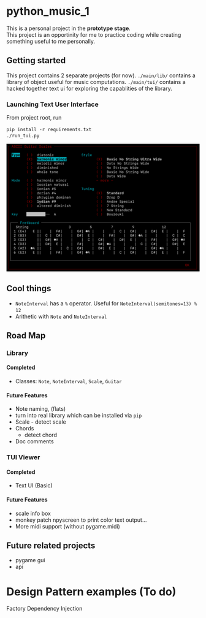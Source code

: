# python_music_1

This is a personal project in the **prototype stage**.  
This project is an opportinity for me to practice coding while creating something useful to me personally.

## Getting started
This project contains 2 separate projects (for now).
`./main/lib/` contains a library of object useful for music computations.
`./main/tui/` contains a hacked together text ui for exploring the capablities of the library.  
### Launching Text User Interface
From project root, run

```
pip install -r requirements.txt
./run_tui.py
```
![image info](readme_images/tui_example_1.png)

## Cool things
- `NoteInterval` has a `%` operator.  Useful for `NoteInterval(semitones=13) % 12`
- Arithetic with `Note` and `NoteInterval`


## Road Map

### Library

#### Completed
- Classes: `Note`, `NoteInterval`, `Scale`, `Guitar`


#### Future Features
- Note naming, (flats)
- turn into real library which can be installed via `pip`
- Scale - detect scale
- Chords
	- detect chord
- Doc comments

### TUI Viewer

#### Completed
- Text UI (Basic)

#### Future Features
- scale info box
- monkey patch npyscreen to print color text output...
- More midi support (without pygame.midi)

## Future related projects
- pygame gui
- api


# Design Pattern examples (To do)
Factory
Dependency Injection


